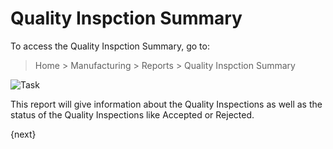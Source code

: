 <!-- add-breadcrumbs -->
# Quality Inspction Summary

To access the Quality Inspction Summary, go to:

> Home > Manufacturing > Reports > Quality Inspction Summary

<img class="screenshot" alt="Task" src="{{docs_base_url}}/assets/img/manufacturing/quality-inspection-summary.png">

This report will give information about the Quality Inspections as well as the status of the Quality Inspections like Accepted or Rejected.

{next}
